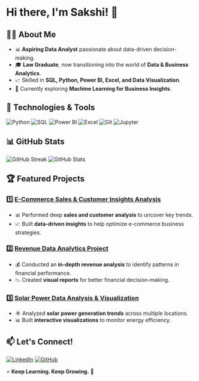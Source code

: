 # Hi there, I'm Sakshi! 👋

## 👩‍💻 About Me
- 📊 **Aspiring Data Analyst** passionate about data-driven decision-making.
- 🎓 **Law Graduate**, now transitioning into the world of **Data & Business Analytics**.
- 📈 Skilled in **SQL, Python, Power BI, Excel, and Data Visualization**.
- 🚀 Currently exploring **Machine Learning for Business Insights**.

## 🔧 Technologies & Tools

![Python](https://img.shields.io/badge/-Python-3776AB?style=flat&logo=python&logoColor=white)
![SQL](https://img.shields.io/badge/-SQL-4479A1?style=flat&logo=mysql&logoColor=white)
![Power BI](https://img.shields.io/badge/-Power%20BI-F2C811?style=flat&logo=power-bi&logoColor=black)
![Excel](https://img.shields.io/badge/-Excel-217346?style=flat&logo=microsoft-excel&logoColor=white)
![Git](https://img.shields.io/badge/-Git-F05032?style=flat&logo=git&logoColor=white)
![Jupyter](https://img.shields.io/badge/-Jupyter-F37626?style=flat&logo=jupyter&logoColor=white)

## 📊 GitHub Stats
![GitHub Streak](https://github-readme-streak-stats.herokuapp.com/?user=Sakshi9977&theme=radical)
![GitHub Stats](https://github-readme-stats.vercel.app/api?username=Sakshi9977&show_icons=true&theme=radical)

## 🏆 Featured Projects

### 1️⃣ **[E-Commerce Sales & Customer Insights Analysis](https://github.com/Sakshi9977/E-Commerce-Sales-Customer-Insights-Analysis)**
- 📊 Performed deep **sales and customer analysis** to uncover key trends.
- 📈 Built **data-driven insights** to help optimize e-commerce business strategies.

### 2️⃣ **[Revenue Data Analytics Project](https://github.com/Sakshi9977/Revenue-Data-Analytics-Project)**
- 💰 Conducted an **in-depth revenue analysis** to identify patterns in financial performance.
- 📉 Created **visual reports** for better financial decision-making.

### 3️⃣ **[Solar Power Data Analysis & Visualization](https://github.com/Sakshi9977/-Solar-Power-Data-Analysis-and-Visualization)**
- ☀️ Analyzed **solar power generation trends** across multiple locations.
- 📊 Built **interactive visualizations** to monitor energy efficiency.

## 📫 Let's Connect!
[![LinkedIn](https://img.shields.io/badge/-LinkedIn-blue?style=flat&logo=linkedin&logoColor=white)](https://www.linkedin.com/in/sakshi-prajapati-31b990205/)
[![GitHub](https://img.shields.io/badge/-GitHub-181717?style=flat&logo=github&logoColor=white)](https://github.com/Sakshi9977)

⭐ **Keep Learning. Keep Growing.** 🚀
